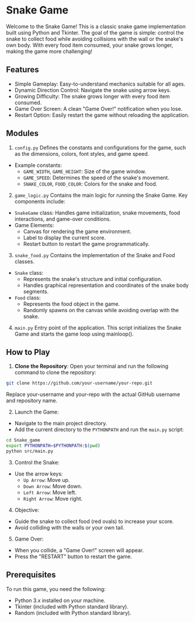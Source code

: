 # Snake Game
Welcome to the Snake Game! This is a classic snake game implementation built using Python and Tkinter. The goal of the game is simple: control the snake to collect food while avoiding collisions with the wall or the snake's own body. With every food item consumed, your snake grows longer, making the game more challenging!

## Features
- Simple Gameplay: Easy-to-understand mechanics suitable for all ages.
- Dynamic Direction Control: Navigate the snake using arrow keys.
- Growing Difficulty: The snake grows longer with every food item consumed.
- Game Over Screen: A clean "Game Over!" notification when you lose.
- Restart Option: Easily restart the game without reloading the application.

## Modules
1. `config.py`
Defines the constants and configurations for the game, such as the dimensions, colors, font styles, and game speed.
- Example constants:
    - `GAME_WIDTH`, `GAME_HEIGHT`: Size of the game window.
    - `GAME_SPEED`: Determines the speed of the snake's movement.
    - `SNAKE_COLOR`, `FOOD_COLOR`: Colors for the snake and food.

2. `game_logic.py`
Contains the main logic for running the Snake Game. Key components include:
- `SnakeGame` class: Handles game initialization, snake movements, food interactions, and game-over conditions.
- Game Elements:
    - Canvas for rendering the game environment.
    - Label to display the current score.
    - Restart button to restart the game programmatically.

3. `snake_food.py`
Contains the implementation of the Snake and Food classes.
- `Snake` class:
    - Represents the snake's structure and initial configuration.
    - Handles graphical representation and coordinates of the snake body segments.
- `Food` class:
    - Represents the food object in the game.
    - Randomly spawns on the canvas while avoiding overlap with the snake.

4. `main.py`
Entry point of the application. This script initializes the Snake Game and starts the game loop using mainloop().

## How to Play
1. **Clone the Repository**: Open your terminal and run the following command to clone the repository:
```bash
git clone https://github.com/your-username/your-repo.git
```
Replace your-username and your-repo with the actual GitHub username and repository name.

2. Launch the Game:
- Navigate to the main project directory.
- Add the current directory to the `PYTHONPATH` and run the `main.py` script:
```bash
cd Snake_game
export PYTHONPATH=$PYTHONPATH:$(pwd)
python src/main.py
```
3. Control the Snake:
- Use the arrow keys:
    - `Up Arrow`: Move up.
    - `Down Arrow`: Move down.
    - `Left Arrow`: Move left.
    - `Right Arrow`: Move right.
4. Objective:
- Guide the snake to collect food (red ovals) to increase your score.
- Avoid colliding with the walls or your own tail.
5. Game Over:
- When you collide, a "Game Over!" screen will appear.
- Press the "RESTART" button to restart the game.

## Prerequisites
To run this game, you need the following:
- Python 3.x installed on your machine.
- Tkinter (included with Python standard library).
- Random (included with Python standard library).
